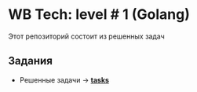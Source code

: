 # WB Tech: level # 1 (Golang)
Этот репозиторий состоит из решенных задач
## Задания
- Решенные задачи -> **[tasks](tasks)**

